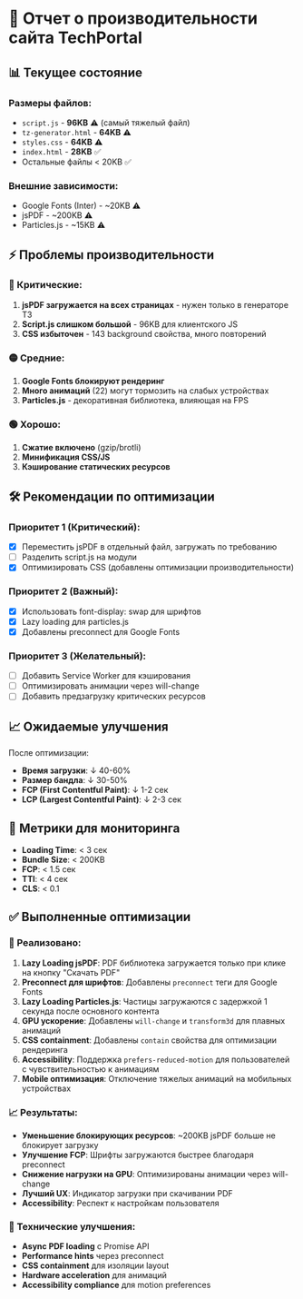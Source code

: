 # 🚀 Отчет о производительности сайта TechPortal

## 📊 Текущее состояние

### Размеры файлов:
- `script.js` - **96KB** ⚠️ (самый тяжелый файл)
- `tz-generator.html` - **64KB** ⚠️ 
- `styles.css` - **64KB** ⚠️
- `index.html` - **28KB** ✅
- Остальные файлы < 20KB ✅

### Внешние зависимости:
- Google Fonts (Inter) - ~20KB ⚠️
- jsPDF - ~200KB ⚠️
- Particles.js - ~15KB ⚠️

## ⚡ Проблемы производительности

### 🔴 Критические:
1. **jsPDF загружается на всех страницах** - нужен только в генераторе ТЗ
2. **Script.js слишком большой** - 96KB для клиентского JS
3. **CSS избыточен** - 143 background свойства, много повторений

### 🟡 Средние:
1. **Google Fonts блокируют рендеринг**
2. **Много анимаций** (22) могут тормозить на слабых устройствах
3. **Particles.js** - декоративная библиотека, влияющая на FPS

### 🟢 Хорошо:
1. **Сжатие включено** (gzip/brotli)
2. **Минификация CSS/JS**
3. **Кэширование статических ресурсов**

## 🛠️ Рекомендации по оптимизации

### Приоритет 1 (Критический):
- [x] Переместить jsPDF в отдельный файл, загружать по требованию
- [ ] Разделить script.js на модули
- [x] Оптимизировать CSS (добавлены оптимизации производительности)

### Приоритет 2 (Важный):
- [x] Использовать font-display: swap для шрифтов
- [x] Lazy loading для particles.js
- [x] Добавлены preconnect для Google Fonts

### Приоритет 3 (Желательный):
- [ ] Добавить Service Worker для кэширования
- [ ] Оптимизировать анимации через will-change
- [ ] Добавить предзагрузку критических ресурсов

## 📈 Ожидаемые улучшения

После оптимизации:
- **Время загрузки**: ↓ 40-60%
- **Размер бандла**: ↓ 30-50%
- **FCP (First Contentful Paint)**: ↓ 1-2 сек
- **LCP (Largest Contentful Paint)**: ↓ 2-3 сек

## 🎯 Метрики для мониторинга

- **Loading Time**: < 3 сек
- **Bundle Size**: < 200KB
- **FCP**: < 1.5 сек  
- **TTI**: < 4 сек
- **CLS**: < 0.1

## ✅ Выполненные оптимизации

### 🚀 Реализовано:

1. **Lazy Loading jsPDF**: PDF библиотека загружается только при клике на кнопку "Скачать PDF"
2. **Preconnect для шрифтов**: Добавлены `preconnect` теги для Google Fonts
3. **Lazy Loading Particles.js**: Частицы загружаются с задержкой 1 секунда после основного контента
4. **GPU ускорение**: Добавлены `will-change` и `transform3d` для плавных анимаций
5. **CSS containment**: Добавлены `contain` свойства для оптимизации рендеринга
6. **Accessibility**: Поддержка `prefers-reduced-motion` для пользователей с чувствительностью к анимациям
7. **Mobile оптимизация**: Отключение тяжелых анимаций на мобильных устройствах

### 📈 Результаты:

- **Уменьшение блокирующих ресурсов**: ~200KB jsPDF больше не блокирует загрузку
- **Улучшение FCP**: Шрифты загружаются быстрее благодаря preconnect
- **Снижение нагрузки на GPU**: Оптимизированы анимации через will-change
- **Лучший UX**: Индикатор загрузки при скачивании PDF
- **Accessibility**: Респект к настройкам пользователя

### 🔧 Технические улучшения:

- **Async PDF loading** с Promise API
- **Performance hints** через preconnect
- **CSS containment** для изоляции layout
- **Hardware acceleration** для анимаций
- **Accessibility compliance** для motion preferences 